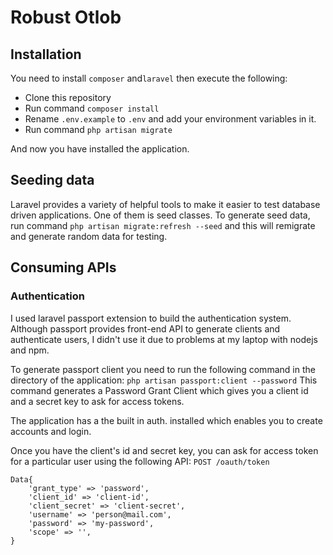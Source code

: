 # Robust Otlob

## Installation
You need to install `composer` and`laravel` then execute the following:

- Clone this repository
- Run command `composer install`
- Rename `.env.example` to `.env` and add your environment variables in it.
- Run command `php artisan migrate`

And now you have installed the application.

## Seeding data
Laravel provides a variety of helpful tools to make it easier to test database driven applications. One of them is seed classes.
To generate seed data, run command `php artisan migrate:refresh --seed` and this will remigrate and generate random data for testing.

## Consuming APIs

### Authentication
I used laravel passport extension to build the authentication system.
Although passport provides front-end API to generate clients and authenticate users, I didn't use it due to problems at my laptop with nodejs and npm.

To generate passport client you need to run the following command in the directory of the application:
`php artisan passport:client --password`
This command generates a Password Grant Client which gives you a client id and a secret key to ask for access tokens.

The application has a the built in auth. installed which enables you to create accounts and login.

Once you have the client's id and secret key, you can ask for access token for a particular user using the following API:
`POST /oauth/token`
```
Data{
	'grant_type' => 'password',
	'client_id' => 'client-id',
	'client_secret' => 'client-secret',
	'username' => 'person@mail.com',
	'password' => 'my-password',
	'scope' => '',
}
```
